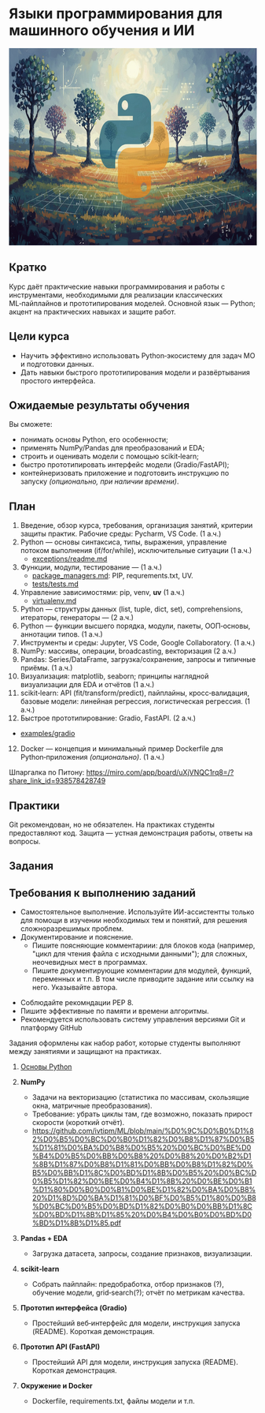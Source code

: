 # Языки программирования для машинного обучения и ИИ
<img src="splash.png" height = 400>


## Кратко

Курс даёт практические навыки программирования и работы с инструментами, необходимыми для реализации классических ML‑пайплайнов и прототипирования моделей. Основной язык — Python; акцент на практических навыках и защите работ.

## Цели курса

* Научить эффективно использовать Python‑экосистему для задач МО и подготовки данных.
* Дать навыки быстрого прототипирования модели и развёртывания простого интерфейса.

## Ожидаемые результаты обучения

Вы сможете:

* понимать основы Python, его особенности;
* применять NumPy/Pandas для преобразований и EDA;
* строить и оценивать модели с помощью scikit‑learn;
* быстро прототипировать интерфейс модели (Gradio/FastAPI);
* контейнеризовать приложение и подготовить инструкцию по запуску *(опционально, при наличии времени)*.


## План

1. Введение, обзор курса, требования, организация занятий, критерии защиты практик. Рабочие среды: Pycharm, VS Code. (1 а.ч.)
2. Python — основы синтаксиса, типы, выражения, управление потоком выполнения (if/for/while), исключительные ситуации (1 а.ч.)
   - [exceptions/readme.md](exceptions/readme.md)
2. Функции, модули, тестирование  — (1 а.ч.)
   - [package_managers.md](package_managers.md): PIP, requrements.txt, UV.
   - [tests/tests.md](tests/tests.md)
6. Управление зависимостями: pip, venv, **uv** (1 а.ч.)
   - [virtualenv.md](../../virtualenv.md)
3. Python — структуры данных (list, tuple, dict, set), comprehensions, итераторы, генераторы — (2 а.ч.)
4. Python — функции высшего порядка, модули, пакеты, ООП‑основы, аннотации типов. (1 а.ч.)
5. Инструменты и среды: Jupyter, VS Code, Google Collaboratory. (1 а.ч.)
7. NumPy: массивы, операции, broadcasting, векторизация (2 а.ч.)
8. Pandas: Series/DataFrame, загрузка/сохранение, запросы и типичные приёмы. (1 а.ч.)
9. Визуализация: matplotlib, seaborn; принципы наглядной визуализации для EDA и отчётов (1 а.ч.)
10. scikit‑learn: API (fit/transform/predict), пайплайны, кросс‑валидация, базовые модели: линейная регрессия, логистическая регрессия. (1 а.ч.)
11. Быстрое прототипирование: Gradio, FastAPI. (2 а.ч.)
   - [examples/gradio](../examples/gradio)
12. Docker — концепция и минимальный пример Dockerfile для Python‑приложения *(опционально)*. (1 а.ч.)

Шпаргалка по Питону: https://miro.com/app/board/uXjVNQC1rq8=/?share_link_id=938578428749


## Практики

Git рекомендован, но не обязателен. 
На практиках студенты предоставляют код. Защита — устная демонстрация работы, ответы на вопросы.


## Задания

## Требования к выполнению заданий
* Самостоятельное выполнение. Используйте ИИ-ассистентты только для помощи в изучении необходимых тем и понятий, для решения сложноразрешимых проблем.
* Документирование и пояснение. 
   - Пишите поясняющие комментариии: для блоков кода (например, "цикл для чтения файла с исходными данными"); для сложных, неочевидных мест в программах.
   - Пишите документирующие комментарии для модулей, функций, переменных и т.п. В том числе приводите задание или ссылку на него. Указывайте автора. 
- Соблюдайте рекомндации PEP 8.
- Пишите эффективные по памяти и времени алгоритмы.
- Рекомендуется использовать систему управления версиями Git и платформу GitHub

Задания оформлены как набор работ, которые студенты выполняют между занятиями и защищают на практиках.

1. [Основы Python](tasks/tasks_programming.md)
   

2. **NumPy**

   * Задачи на векторизацию (статистика по массивам, скользящие окна, матричные преобразования).
   * Требование: убрать циклы там, где возможно, показать прирост скорости (короткий отчёт).
   * https://github.com/ivtipm/ML/blob/main/%D0%9C%D0%B0%D1%82%D0%B5%D0%BC%D0%B0%D1%82%D0%B8%D1%87%D0%B5%D1%81%D0%BA%D0%B8%D0%B5%20%D0%BC%D0%BE%D0%B4%D0%B5%D0%BB%D0%B8%20%D0%B8%20%D0%B2%D1%8B%D1%87%D0%B8%D1%81%D0%BB%D0%B8%D1%82%D0%B5%D0%BB%D1%8C%D0%BD%D1%8B%D0%B5%20%D0%BC%D0%B5%D1%82%D0%BE%D0%B4%D1%8B%20%D0%BE%D0%B1%D1%80%D0%B0%D0%B1%D0%BE%D1%82%D0%BA%D0%B8%20%D1%8D%D0%BA%D1%81%D0%BF%D0%B5%D1%80%D0%B8%D0%BC%D0%B5%D0%BD%D1%82%D0%B0%D0%BB%D1%8C%D0%BD%D1%8B%D1%85%20%D0%B4%D0%B0%D0%BD%D0%BD%D1%8B%D1%85.pdf

3. **Pandas + EDA**

   * Загрузка датасета, запросы, создание признаков, визуализации.

4. **scikit‑learn**

   * Собрать пайплайн: предобработка, отбор признаков (?), обучение модели, grid‑search(?); отчёт по метрикам качества.

5. **Прототип интерфейса (Gradio)**

   * Простейший веб‑интерфейс для модели, инструкция запуска (README). Короткая демонстрация.

6. **Прототип API (FastAPI)**

   * Простейший API для модели, инструкция запуска (README). Короткая демонстрация.


6. **Окружение и Docker**

   * Dockerfile, requirements.txt, файлы модели и т.п.